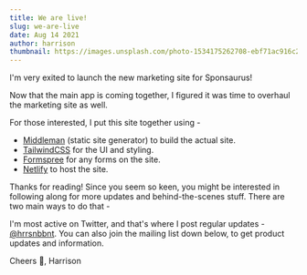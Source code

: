 ```yaml
---
title: We are live!
slug: we-are-live
date: Aug 14 2021
author: harrison
thumbnail: https://images.unsplash.com/photo-1534175262708-ebf71ac916c2?ixid=MnwxMjA3fDB8MHxwaG90by1wYWdlfHx8fGVufDB8fHx8&ixlib=rb-1.2.1&auto=format&fit=crop&w=1050&q=80
---
```


I'm very exited to launch the new marketing site for Sponsaurus!

Now that the main app is coming together, I figured it was time to overhaul the marketing site as well.

For those interested, I put this site together using -

- [Middleman](https://middlemanapp.com/) (static site generator) to build the actual site.
- [TailwindCSS](https://tailwindcss.com) for the UI and styling.
- [Formspree](https://formspree.com) for any forms on the site.
- [Netlify](https://netlify.com) to host the site.

Thanks for reading! Since you seem so keen, you might be interested in following along for more updates and behind-the-scenes stuff. There are two main ways to do that -

I'm most active on Twitter, and that's where I post regular updates - [@hrrsnbbnt](https://twitter.com/hrrsnbbnt). You can also join the mailing list down below, to get product updates and information.

Cheers 🍻,
Harrison
